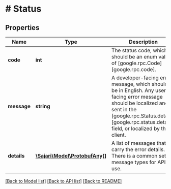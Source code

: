 # # Status

## Properties

| Name        | Type                                              | Description                                                                                                                                                                                                               | Notes      |
| ----------- | ------------------------------------------------- | ------------------------------------------------------------------------------------------------------------------------------------------------------------------------------------------------------------------------- | ---------- |
| **code**    | **int**                                           | The status code, which should be an enum value of [google.rpc.Code][google.rpc.code].                                                                                                                                     | [optional] |
| **message** | **string**                                        | A developer-facing error message, which should be in English. Any user-facing error message should be localized and sent in the [google.rpc.Status.details][google.rpc.status.details] field, or localized by the client. | [optional] |
| **details** | [**\Sajari\Model\ProtobufAny[]**](ProtobufAny.md) | A list of messages that carry the error details. There is a common set of message types for APIs to use.                                                                                                                  | [optional] |

[[Back to Model list]](../../README.md#models) [[Back to API list]](../../README.md#endpoints) [[Back to README]](../../README.md)

